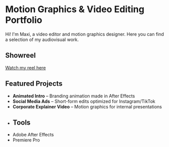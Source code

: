 #  Motion Graphics & Video Editing Portfolio
Hi! I'm Maxi, a video editor and motion graphics designer. Here you can find a selection of my audiovisual work.
##  Showreel
[Watch my reel here](https://youtube.com/shorts/DwRmCTKtyMA?feature=share)
##  Featured Projects
- **Animated Intro** – Branding animation made in After Effects  
- **Social Media Ads** – Short-form edits optimized for Instagram/TikTok  
- **Corporate Explainer Video** – Motion graphics for internal presentations
- ##  Tools
- Adobe After Effects  
- Premiere Pro  

